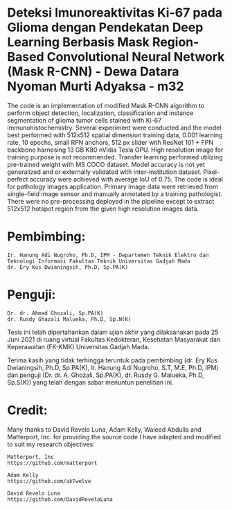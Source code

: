 # Deteksi Imunoreaktivitas Ki-67 pada Glioma dengan Pendekatan Deep Learning Berbasis Mask Region-Based Convolutional Neural Network (Mask R-CNN) - Dewa Datara Nyoman Murti Adyaksa - m32
The code is an implementation of modified Mask R-CNN algorithm to perform object detection, localization, classification and instance segmentation of glioma tumor cells stained with Ki-67 immunohistochemistry. Several experiment were conducted and the model best performed with 512x512 spatial dimension training data, 0.001 learning rate, 10 epochs, small RPN anchors, 512 px slider with ResNet 101 + FPN backbone harnesing 13 GB K80 nVidia Tesla GPU. High resolution image for training purpose is not recommended. Transfer learning performed utilizing pre-trained weight with MS COCO dataset. Model accuracy is not yet generalized and or externally validated with inter-institution dataset. Pixel-perfect accuracy were achieved with average IoU of 0.75. The code is ideal for pathology images application. Primary image data were retrieved from single-field image sensor and manually annotated by a training pathologist. There were no pre-processing deployed in the pipeline except to extract 512x512 hotspot region from the given high resolution images data.

  # Pembimbing:
    Ir. Hanung Adi Nugroho, Ph.D, IPM - Departemen Teknik Elektro dan Teknologi Informasi Fakultas Teknik Universitas Gadjah Mada
    dr. Ery Kus Dwianingsih, Ph.D, Sp.PA(K)
  # Penguji:
    Dr. dr. Ahmad Ghozali, Sp.PA(K)
    dr. Rusdy Ghazali Malueka, Ph.D, Sp.N(K)
Tesis ini telah dipertahankan dalam ujian akhir yang dilaksanakan pada 25 Juni 2021 di ruang virtual Fakultas Kedokteran, Kesehatan Masyarakat dan Keperawatan (FK-KMK) Universitas Gadjah Mada.

Terima kasih yang tidak terhingga teruntuk pada pembimbing (dr. Ery Kus Dwianingsih, Ph.D, Sp.PA(K), Ir. Hanung Adi Nugroho, S.T, M.E, Ph.D, IPM) dan penguji (Dr. dr. A. Ghozali, Sp.PA(K), dr. Rusdy G. Malueka, Ph.D, Sp.S(K)) yang telah dengan sabar menuntun penelitian ini.
# Credit:
Many thanks to David Revelo Luna, Adam Kelly, Waleed Abdulla and Matterport, Inc. for providing the source code I have adapted and modified to suit my research objectives:

    Matterport, Inc
    https://github.com/matterport

    Adam Kelly
    https://github.com/akTwelve
    
    David Revelo Luna
    https://github.com/DavidReveloLuna
